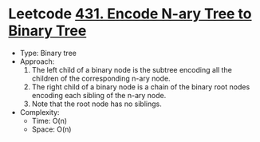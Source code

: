 # Leetcode [431. Encode N-ary Tree to Binary Tree](https://leetcode.com/problems/encode-n-ary-tree-to-binary-tree/)
- Type: Binary tree
- Approach:
	1. The left child of a binary node is the subtree encoding all the children of the corresponding n-ary node.
	2. The right child of a binary node is a chain of the binary root nodes encoding each sibling of the n-ary node.
	3. Note that the root node has no siblings.
- Complexity:
	- Time: O(n)
	- Space: O(n)